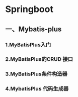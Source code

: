 # Springboot

## 一、Mybatis-plus

### 1.MyBatisPlus入门

### 2.MyBatisPlus的CRUD 接口

### 3.MyBatisPlus条件构造器

### 4.MybatisPlus 代码生成器